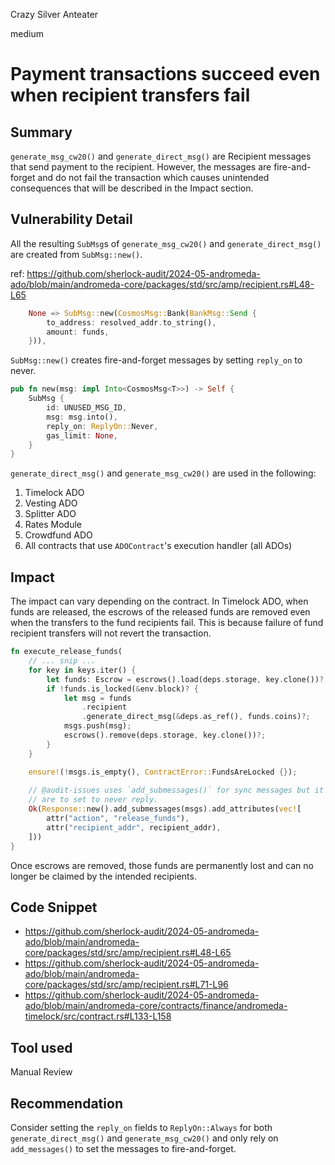 Crazy Silver Anteater

medium

# Payment transactions succeed even when recipient transfers fail

## Summary
`generate_msg_cw20()` and `generate_direct_msg()` are Recipient messages that send payment to the recipient. However, the messages are fire-and-forget and do not fail the transaction which causes unintended consequences that will be described in the Impact section.

## Vulnerability Detail
All the resulting `SubMsg`s of `generate_msg_cw20()` and `generate_direct_msg()` are created from `SubMsg::new()`.

ref: https://github.com/sherlock-audit/2024-05-andromeda-ado/blob/main/andromeda-core/packages/std/src/amp/recipient.rs#L48-L65
```rust
    None => SubMsg::new(CosmosMsg::Bank(BankMsg::Send {
        to_address: resolved_addr.to_string(),
        amount: funds,
    })),
```

`SubMsg::new()` creates fire-and-forget messages by setting `reply_on` to never.

```rust
pub fn new(msg: impl Into<CosmosMsg<T>>) -> Self {
    SubMsg {
        id: UNUSED_MSG_ID,
        msg: msg.into(),
        reply_on: ReplyOn::Never,
        gas_limit: None,
    }
}
```

`generate_direct_msg()` and `generate_msg_cw20()` are used in the following:
1. Timelock ADO
2. Vesting ADO
3. Splitter ADO
4. Rates Module
5. Crowdfund ADO
6. All contracts that use `ADOContract`'s execution handler (all ADOs)

## Impact
The impact can vary depending on the contract. In Timelock ADO, when funds are released, the escrows of the released funds are removed even when the transfers to the fund recipients fail. This is because failure of fund recipient transfers will not revert the transaction.

```rust
fn execute_release_funds(
    // ... snip ...
    for key in keys.iter() {
        let funds: Escrow = escrows().load(deps.storage, key.clone())?;
        if !funds.is_locked(&env.block)? {
            let msg = funds
                .recipient
                .generate_direct_msg(&deps.as_ref(), funds.coins)?;
            msgs.push(msg);
            escrows().remove(deps.storage, key.clone())?;
        }
    }

    ensure!(!msgs.is_empty(), ContractError::FundsAreLocked {});
    
    // @audit-issues uses `add_submessages()` for sync messages but it does not matter since the recipient messages 
    // are to set to never reply.
    Ok(Response::new().add_submessages(msgs).add_attributes(vec![
        attr("action", "release_funds"),
        attr("recipient_addr", recipient_addr),
    ]))
}
```

Once escrows are removed, those funds are permanently lost and can no longer be claimed by the intended recipients. 

## Code Snippet
- https://github.com/sherlock-audit/2024-05-andromeda-ado/blob/main/andromeda-core/packages/std/src/amp/recipient.rs#L48-L65
- https://github.com/sherlock-audit/2024-05-andromeda-ado/blob/main/andromeda-core/packages/std/src/amp/recipient.rs#L71-L96
- https://github.com/sherlock-audit/2024-05-andromeda-ado/blob/main/andromeda-core/contracts/finance/andromeda-timelock/src/contract.rs#L133-L158

## Tool used
Manual Review

## Recommendation
Consider setting the `reply_on` fields to `ReplyOn::Always` for both `generate_direct_msg()` and `generate_msg_cw20()` and only rely on `add_messages()` to set the messages to fire-and-forget.